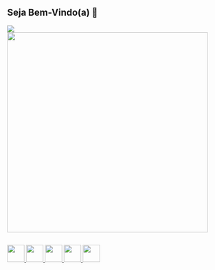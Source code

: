 ## Seja Bem-Vindo(a) 👋
<div>
  <img align="center" src="https://github-readme-stats.vercel.app/api?username=gabrielsilvagaldino&show_icons=true&count_private=true&theme=transparent" />
</div>
<div>
  <img width="467" align="center" src="https://github-readme-stats.vercel.app/api/top-langs/?username=gabrielsilvagaldino&layout=compact&theme=transparent" />
</div>

##

<div style="display:inline_block">
  <a href="https://blog.betrybe.com/html/" alt="html-logo" target="_blank">
    <img width="40em" src="https://cdn.jsdelivr.net/gh/devicons/devicon/icons/html5/html5-original.svg" />
  </a>
  <a href="https://blog.betrybe.com/css/" alt="css-logo" target="_blank">
    <img width="40em" src="https://cdn.jsdelivr.net/gh/devicons/devicon/icons/css3/css3-original.svg" />
  </a>
  <a href="https://www.javascript.com/" alt="javascript-logo" target="_blank">
    <img width="40em" src="https://cdn.jsdelivr.net/gh/devicons/devicon/icons/javascript/javascript-original.svg" />
  </a>
  <a href="https://pt-br.reactjs.org" alt="react-logo" target="_blank">
    <img width="40em" src="https://cdn.jsdelivr.net/gh/devicons/devicon/icons/react/react-original.svg" />
  </a>
  <a href="https://www.python.org">
    <img width="40em" src="https://cdn4.iconfinder.com/data/icons/logos-and-brands/512/267_Python_logo-512.png" />
  </a>
</div>
